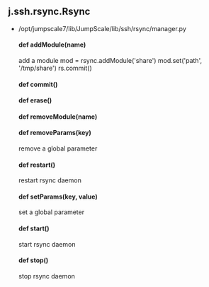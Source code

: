 ## j.ssh.rsync.Rsync

- /opt/jumpscale7/lib/JumpScale/lib/ssh/rsync/manager.py

    #### def addModule(name) 
    
    add a module
    mod = rsync.addModule('share')
    mod.set('path', '/tmp/share')
    rs.commit()
    #### def commit() 
    #### def erase() 
    #### def removeModule(name) 
    #### def removeParams(key) 
    
    remove a global parameter
    #### def restart() 
    
    restart rsync daemon
    #### def setParams(key, value) 
    
    set a global parameter
    #### def start() 
    
    start rsync daemon
    #### def stop() 
    
    stop rsync daemon
